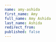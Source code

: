 ```yaml
---
name: amy-ashida
first_name: Amy
full_name: Amy Ashida
last_name: Ashida
redirect_from:
published: false
---
```


